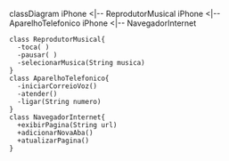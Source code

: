 classDiagram
    iPhone <|-- ReprodutorMusical
    iPhone <|-- AparelhoTelefonico
    iPhone <|-- NavegadorInternet
  
    
    class ReprodutorMusical{
      -toca( )
      -pausar( )
      -selecionarMusica(String musica)
    }
    class AparelhoTelefonico{
      -iniciarCorreioVoz()
      -atender()
      -ligar(String numero)
    }
    class NavegadorInternet{
      +exibirPagina(String url)
      +adicionarNovaAba()
      +atualizarPagina()
    }
